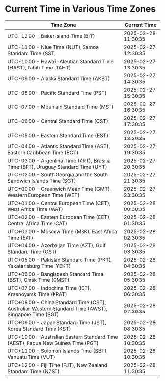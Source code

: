 # Current Time in Various Time Zones

| Time Zone | Current Time |
|-----------|--------------|
| UTC-12:00 - Baker Island Time (BIT) | 2025-02-28 11:30:35 |
| UTC-11:00 - Niue Time (NUT), Samoa Standard Time (SST) | 2025-02-27 12:30:35 |
| UTC-10:00 - Hawaii-Aleutian Standard Time (HAST), Tahiti Time (TAHT) | 2025-02-27 13:30:35 |
| UTC-09:00 - Alaska Standard Time (AKST) | 2025-02-27 14:30:35 |
| UTC-08:00 - Pacific Standard Time (PST) | 2025-02-27 15:30:35 |
| UTC-07:00 - Mountain Standard Time (MST) | 2025-02-27 16:30:35 |
| UTC-06:00 - Central Standard Time (CST) | 2025-02-27 17:30:35 |
| UTC-05:00 - Eastern Standard Time (EST) | 2025-02-27 18:30:35 |
| UTC-04:00 - Atlantic Standard Time (AST), Eastern Caribbean Time (ECT) | 2025-02-27 19:30:35 |
| UTC-03:00 - Argentina Time (ART), Brasília Time (BRT), Uruguay Standard Time (UYT) | 2025-02-27 20:30:35 |
| UTC-02:00 - South Georgia and the South Sandwich Islands Time (SGT) | 2025-02-27 21:30:35 |
| UTC±00:00 - Greenwich Mean Time (GMT), Western European Time (WET) | 2025-02-27 23:30:35 |
| UTC+01:00 - Central European Time (CET), West Africa Time (WAT) | 2025-02-28 00:30:35 |
| UTC+02:00 - Eastern European Time (EET), Central Africa Time (CAT) | 2025-02-28 01:30:35 |
| UTC+03:00 - Moscow Time (MSK), East Africa Time (EAT) | 2025-02-28 02:30:35 |
| UTC+04:00 - Azerbaijan Time (AZT), Gulf Standard Time (GST) | 2025-02-28 03:30:35 |
| UTC+05:00 - Pakistan Standard Time (PKT), Yekaterinburg Time (YEKT) | 2025-02-28 04:30:35 |
| UTC+06:00 - Bangladesh Standard Time (BST), Omsk Time (OMST) | 2025-02-28 05:30:35 |
| UTC+07:00 - Indochina Time (ICT), Krasnoyarsk Time (KRAT) | 2025-02-28 06:30:35 |
| UTC+08:00 - China Standard Time (CST), Australian Western Standard Time (AWST), Singapore Time (SGT) | 2025-02-28 07:30:35 |
| UTC+09:00 - Japan Standard Time (JST), Korea Standard Time (KST) | 2025-02-28 08:30:35 |
| UTC+10:00 - Australian Eastern Standard Time (AEST), Papua New Guinea Time (PGT) | 2025-02-28 10:30:35 |
| UTC+11:00 - Solomon Islands Time (SBT), Vanuatu Time (VUT) | 2025-02-28 10:30:35 |
| UTC+12:00 - Fiji Time (FJT), New Zealand Standard Time (NZST) | 2025-02-28 11:30:35 |

